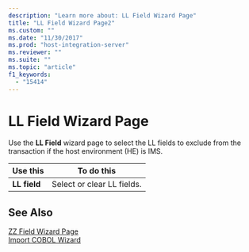 ```yaml
---
description: "Learn more about: LL Field Wizard Page"
title: "LL Field Wizard Page2"
ms.custom: ""
ms.date: "11/30/2017"
ms.prod: "host-integration-server"
ms.reviewer: ""
ms.suite: ""
ms.topic: "article"
f1_keywords: 
  - "15414"
---
```

# LL Field Wizard Page
Use the **LL Field** wizard page to select the LL fields to exclude from the transaction if the host environment (HE) is IMS.  
  
|Use this|To do this|  
|--------------|----------------|  
|**LL field**|Select or clear LL fields.|  
  
## See Also  
 [ZZ Field Wizard Page](../core/zz-field-wizard-page1.md)   
 [Import COBOL Wizard](../core/import-cobol-wizard2.md)
